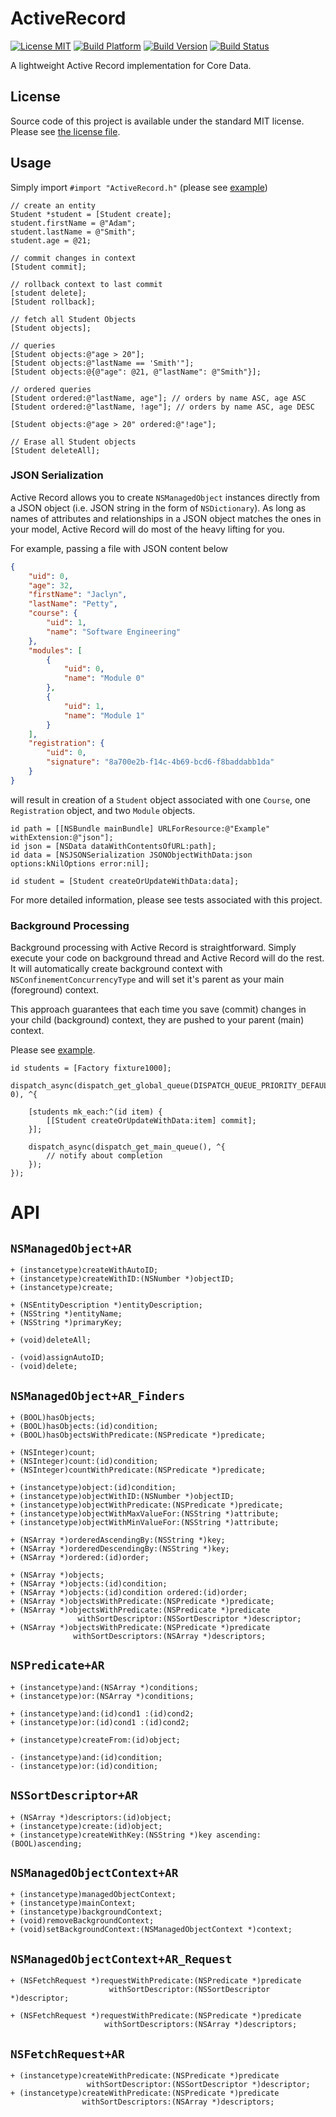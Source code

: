 # ActiveRecord

[![License MIT](https://go-shields.herokuapp.com/license-MIT-blue.png)](https://github.com/michalkonturek/ActiveRecord/blob/master/LICENSE)
[![Build Platform](https://cocoapod-badges.herokuapp.com/p/ActiveRecord/badge.png)](https://github.com/michalkonturek/ActiveRecord)
[![Build Version](https://cocoapod-badges.herokuapp.com/v/ActiveRecord/badge.png)](https://github.com/michalkonturek/ActiveRecord)
[![Build Status](https://travis-ci.org/michalkonturek/ActiveRecord.png?branch=master)](https://travis-ci.org/michalkonturek/ActiveRecord)

A lightweight Active Record implementation for Core Data.

## License

Source code of this project is available under the standard MIT license. Please see [the license file][LICENSE].

[PODS]:http://cocoapods.org/
[LICENSE]:https://github.com/michalkonturek/ActiveRecord/blob/master/LICENSE


## Usage

Simply import `#import "ActiveRecord.h"` (please see [example][EXAMPLE])

[EXAMPLE]:https://github.com/michalkonturek/ActiveRecord/blob/master/ActiveRecord/ActiveRecord/Example/Example.m

```objc
// create an entity
Student *student = [Student create];
student.firstName = @"Adam";
student.lastName = @"Smith";
student.age = @21;

// commit changes in context
[Student commit];

// rollback context to last commit
[student delete];
[Student rollback];

// fetch all Student Objects
[Student objects];

// queries
[Student objects:@"age > 20"];
[Student objects:@"lastName == 'Smith'"];
[Student objects:@{@"age": @21, @"lastName": @"Smith"}];

// ordered queries
[Student ordered:@"lastName, age"]; // orders by name ASC, age ASC
[Student ordered:@"lastName, !age"]; // orders by name ASC, age DESC

[Student objects:@"age > 20" ordered:@"!age"];

// Erase all Student objects
[Student deleteAll];
```

### JSON Serialization

Active Record allows you to create `NSManagedObject` instances directly from a JSON object (i.e. JSON string in the form of `NSDictionary`). As long as names of attributes and relationships in a JSON object matches the ones in your model, Active Record will do most of the heavy lifting for you.

For example, passing a file with JSON content below

```json
{
    "uid": 0,
    "age": 32,
    "firstName": "Jaclyn",
    "lastName": "Petty",
    "course": {
        "uid": 1,
        "name": "Software Engineering"
    },
    "modules": [
        {
            "uid": 0,
            "name": "Module 0"
        },
        {
            "uid": 1,
            "name": "Module 1"
        }
    ],
    "registration": {
        "uid": 0,
        "signature": "8a700e2b-f14c-4b69-bcd6-f8baddabb1da"
    }
}
```

will result in creation of a `Student` object associated with one `Course`, one `Registration` object, and two `Module` objects.

```objc
id path = [[NSBundle mainBundle] URLForResource:@"Example" withExtension:@"json"];
id json = [NSData dataWithContentsOfURL:path];
id data = [NSJSONSerialization JSONObjectWithData:json options:kNilOptions error:nil];

id student = [Student createOrUpdateWithData:data];
```

For more detailed information, please see tests associated with this project.


### Background Processing

Background processing with Active Record is straightforward. Simply execute your code on background thread and Active Record will do the rest. It will automatically create background context with `NSConfinementConcurrencyType` and will set it's parent as your main (foreground) context. 

This approach guarantees that each time you save (commit) changes in your child (background) context, they are pushed to your parent (main) context.

Please see [example][EXAMPLE-BG].

[EXAMPLE-BG]:https://github.com/michalkonturek/ActiveRecord/blob/master/ActiveRecord/ActiveRecord/Example/ExampleBackground.m

```objc
id students = [Factory fixture1000];

dispatch_async(dispatch_get_global_queue(DISPATCH_QUEUE_PRIORITY_DEFAULT, 0), ^{
    
    [students mk_each:^(id item) {
		[[Student createOrUpdateWithData:item] commit];
    }];
    
    dispatch_async(dispatch_get_main_queue(), ^{
		// notify about completion
    });
});
```

<!--### Integration with `mogenerator`

TBA-->


# API

## `NSManagedObject+AR`

```objc
+ (instancetype)createWithAutoID;
+ (instancetype)createWithID:(NSNumber *)objectID;
+ (instancetype)create;

+ (NSEntityDescription *)entityDescription;
+ (NSString *)entityName;
+ (NSString *)primaryKey;

+ (void)deleteAll;

- (void)assignAutoID;
- (void)delete;
```


## `NSManagedObject+AR_Finders`

```objc
+ (BOOL)hasObjects;
+ (BOOL)hasObjects:(id)condition;
+ (BOOL)hasObjectsWithPredicate:(NSPredicate *)predicate;

+ (NSInteger)count;
+ (NSInteger)count:(id)condition;
+ (NSInteger)countWithPredicate:(NSPredicate *)predicate;

+ (instancetype)object:(id)condition;
+ (instancetype)objectWithID:(NSNumber *)objectID;
+ (instancetype)objectWithPredicate:(NSPredicate *)predicate;
+ (instancetype)objectWithMaxValueFor:(NSString *)attribute;
+ (instancetype)objectWithMinValueFor:(NSString *)attribute;

+ (NSArray *)orderedAscendingBy:(NSString *)key;
+ (NSArray *)orderedDescendingBy:(NSString *)key;
+ (NSArray *)ordered:(id)order;

+ (NSArray *)objects;
+ (NSArray *)objects:(id)condition;
+ (NSArray *)objects:(id)condition ordered:(id)order;
+ (NSArray *)objectsWithPredicate:(NSPredicate *)predicate;
+ (NSArray *)objectsWithPredicate:(NSPredicate *)predicate
               withSortDescriptor:(NSSortDescriptor *)descriptor;
+ (NSArray *)objectsWithPredicate:(NSPredicate *)predicate
              withSortDescriptors:(NSArray *)descriptors;
```


## `NSPredicate+AR`

```objc
+ (instancetype)and:(NSArray *)conditions;
+ (instancetype)or:(NSArray *)conditions;

+ (instancetype)and:(id)cond1 :(id)cond2;
+ (instancetype)or:(id)cond1 :(id)cond2;

+ (instancetype)createFrom:(id)object;

- (instancetype)and:(id)condition;
- (instancetype)or:(id)condition;
```


## `NSSortDescriptor+AR`

```objc
+ (NSArray *)descriptors:(id)object;
+ (instancetype)create:(id)object;
+ (instancetype)createWithKey:(NSString *)key ascending:(BOOL)ascending;
```


## `NSManagedObjectContext+AR`

```objc
+ (instancetype)managedObjectContext;
+ (instancetype)mainContext;
+ (instancetype)backgroundContext;
+ (void)removeBackgroundContext;
+ (void)setBackgroundContext:(NSManagedObjectContext *)context;
```


## `NSManagedObjectContext+AR_Request`

```objc
+ (NSFetchRequest *)requestWithPredicate:(NSPredicate *)predicate
                      withSortDescriptor:(NSSortDescriptor *)descriptor;

+ (NSFetchRequest *)requestWithPredicate:(NSPredicate *)predicate
                     withSortDescriptors:(NSArray *)descriptors;
```


## `NSFetchRequest+AR`

```objc
+ (instancetype)createWithPredicate:(NSPredicate *)predicate
                 withSortDescriptor:(NSSortDescriptor *)descriptor;
+ (instancetype)createWithPredicate:(NSPredicate *)predicate
                withSortDescriptors:(NSArray *)descriptors;
```

<!--
- - -

[![Bitdeli Badge](https://d2weczhvl823v0.cloudfront.net/michalkonturek/activerecord/trend.png)](https://bitdeli.com/free "Bitdeli Badge")
-->